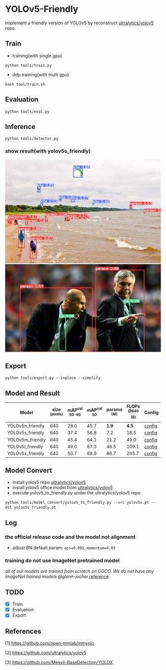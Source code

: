 # YOLOv5-Friendly

Implement a friendly version of YOLOv5 by reconstruct [ultralytics/yolov5](https://github.com/ultralytics/yolov5) repo.

## Train
* training(with single gpu)
```commandline
python tools/train.py
```
* ddp training(with multi gpu)
```commandline
bash tool/train.sh
```

## Evaluation
```commandline
python tools/eval.py
```

## Inference
```commandline
python tools/detector.py
```
### show result(with yolov5s_friendly)

<div align="center">
    <img src=runs/detect/exp/sand.jpg alt="sand" width="800"/>
    <img src=runs/detect/exp/zidane.jpg alt="zidane" width="800"/>
</div>

## Export
```commandline
python tools/export.py --inplace --simplify
```

## Model and Result

| Model            | size<br><sup>(pixels) | mAP<sup>val<br>50-95 | mAP<sup>val<br>50 | params<br><sup>(M) | FLOPs<br><sup>@640 (B) | Config                                 | Checkpoint                                                                                                   |
|------------------|-----------------------|----------------------|-------------------|--------------------|------------------------|----------------------------------------|--------------------------------------------------------------------------------------------------------------|
| YOLOv5n_friendly | 640                   | 28.0                 | 45.7              | **1.9**            | **4.5**                | [config](config/model/yolov5n_p5.yaml) | [download](https://github.com/alexchungio/YOLOv5-Friendly/releases/download/v0.1.0-beta/yolov5n_friendly.pt) |
| YOLOv5s_friendly | 640                   | 37.4                 | 56.8              | 7.2                | 16.5                   | [config](config/model/yolov5s_p5.yaml) | [download](https://github.com/alexchungio/YOLOv5-Friendly/releases/download/v0.1.0-beta/yolov5s_friendly.pt) |
| YOLOv5m_friendly | 640                   | 45.4                 | 64.1              | 21.2               | 49.0                   | [config](config/model/yolov5m_p5.yaml) | [download](https://github.com/alexchungio/YOLOv5-Friendly/releases/download/v0.1.0-beta/yolov5m_friendly.pt) |
| YOLOv5l_friendly | 640                   | 49.0                 | 67.3              | 46.5               | 109.1                  | [config](config/model/yolov5l_p5.yaml) | [download](https://github.com/alexchungio/YOLOv5-Friendly/releases/download/v0.1.0-beta/yolov5l_friendly.pt) |
| YOLOv5x_friendly | 640                   | 50.7                 | 68.9              | 86.7               | 205.7                  | [config](config/model/yolov5x_p5.yaml) | [download](https://github.com/alexchungio/YOLOv5-Friendly/releases/download/v0.1.0-beta/yolov5x_friendly.pt) |


## Model Convert
* install yolov5 repo [ultralytics/yolov5](https://github.com/ultralytics/yolov5)
* install yolov5 office model from [ultralytics/yolov5](https://github.com/ultralytics/yolov5)
* execute yolov5_to_friendly.py under the ultralytics/yolov5 repo
```commandline
python tools/model_convert/yolov5_to_friendly.py --src yolov5s.pt --dst yolov5s_friendly.pt
```

## Log
### the official release code and the model not alignment
* adjust BN default param: `eps=0.001`, `momentum=0.03`
### training do not use ImageNet pretrained model
*all of our models are trained from scratch on COCO. We do not have any ImageNet trained models @glenn-jocher.*[reference](https://github.com/ultralytics/yolov5/issues/5422)

## TODO
- [x] Train
- [x] Evaluation
- [x] Export

## References
[1] https://github.com/open-mmlab/mmyolo

[2] https://github.com/ultralytics/yolov5

[3] https://github.com/Megvii-BaseDetection/YOLOX

